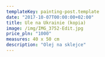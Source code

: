 ```yaml
---
templateKey: painting-post.template
date: "2017-10-07T00:00:00+02:00"
title: Ule na Ukrainie (kopia)
image: /img/IMG_3752-Edit.jpg
price_pln: "1000"
measures: 40 x 50 cm
description: "Olej na sklejce"
---
```

